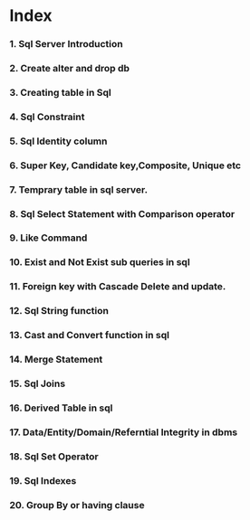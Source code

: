 # Index
### 1. Sql Server Introduction
### 2. Create alter and drop db
### 3. Creating table in Sql
### 4. Sql Constraint
### 5. Sql Identity column
### 6. Super Key, Candidate key,Composite, Unique etc
### 7. Temprary table in sql server.
### 8. Sql Select Statement with Comparison operator
### 9. Like Command
### 10. Exist and Not Exist sub queries in sql
### 11. Foreign key with Cascade Delete and update.
### 12. Sql String function
### 13. Cast and Convert function in sql
### 14. Merge Statement
### 15. Sql Joins
### 16. Derived Table in sql
### 17. Data/Entity/Domain/Referntial Integrity in dbms
### 18. Sql Set Operator
### 19. Sql Indexes 
### 20. Group By or having clause
